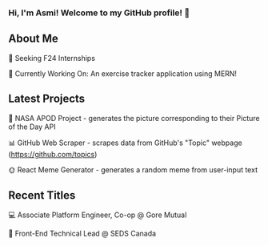 ### Hi, I'm Asmi! Welcome to my GitHub profile! 💌  


## About Me
🧭 Seeking F24 Internships

🤖 Currently Working On: An exercise tracker application using MERN!  
<!-- #### 📊 Languages Frequently Used: https://gh-stats-gen.vercel.app/ -->


## Latest Projects
🌌 NASA APOD Project - generates the picture corresponding to their Picture of the Day API  

📊 GitHub Web Scraper - scrapes data from GitHub's "Topic" webpage (https://github.com/topics)

🌞 React Meme Generator - generates a random meme from user-input text



## Recent Titles
<!--🌀 Systems Analyst Intern @ OpenText -->

💻 Associate Platform Engineer, Co-op @ Gore Mutual

🚀 Front-End Technical Lead @ SEDS Canada  

<!--⚡ Software Team Member @ Waterloo Space Soldering Team -->

<!--
**asmi-g/asmi-g** is a ✨ _special_ ✨ repository because its `README.md` (this file) appears on your GitHub profile.
-->

